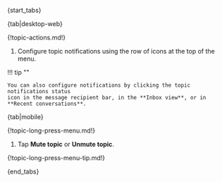 {start_tabs}

{tab|desktop-web}

{!topic-actions.md!}

1. Configure topic notifications using the row of icons at the top of the menu.

!!! tip ""

    You can also configure notifications by clicking the topic notifications status
    icon in the message recipient bar, in the **Inbox view**, or in
    **Recent conversations**.

{tab|mobile}

{!topic-long-press-menu.md!}

1. Tap **Mute topic** or **Unmute topic**.

{!topic-long-press-menu-tip.md!}

{end_tabs}
